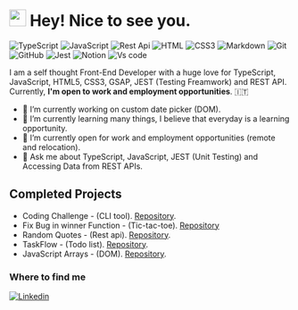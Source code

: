 <h1><img src="https://emojis.slackmojis.com/emojis/images/1531849430/4246/blob-sunglasses.gif?1531849430" width="30"/> Hey! Nice to see you.</h1>

![TypeScript](https://img.shields.io/badge/TypeScript-%233178C6?style=flat-square&logo=Typescript&logoColor=white)
![JavaScript](https://img.shields.io/badge/JavaScript-%23F7DF1E?style=flat-square&logo=javascript&logoColor=black)
![Rest Api](https://img.shields.io/badge/RestApi-%23008C99?style=flat-square&logo=amazonapigateway&logoColor=white)
![HTML](https://img.shields.io/badge/HTML5-E34F26?style=flat-square&logo=html5&logoColor=white)
![CSS3](https://img.shields.io/badge/CSS3-1572B6?style=flat-square&logo=css3&logoColor=white)
![Markdown](https://img.shields.io/badge/Markdown-000000?style=flat-square&logo=markdown&logoColor=white)
![Git](https://img.shields.io/badge/Git-%23F05032?style=flat-square&logo=Git&logoColor=white)
![GitHub](https://img.shields.io/badge/Github-%23181717?style=flat-square&logo=Github&logoColor=white)
![Jest](https://img.shields.io/badge/Jest-%23C21325?style=flat-square&logo=Jest&logoColor=white)
![Notion](https://img.shields.io/badge/Notion-%23000000?style=flat-square&logo=notion&logoColor=white)
![Vs code](https://img.shields.io/badge/Vs%20code-%232F80ED?style=flat-square&logo=visualstudiocode&logoColor=white)

I am a self thought Front-End Developer with a huge love for TypeScript, JavaScript, HTML5, CSS3, GSAP, JEST (Testing Freamwork) and REST API.
Currently, **I'm open to work and employment opportunities**. 🇮🇹

- 🔭 I’m currently working on custom date picker (DOM).
- 🌱 I’m currently learning many things, I believe that everyday is a learning opportunity.
- :busts_in_silhouette: I’m currently open for work and employment opportunities (remote and relocation).
- 💬 Ask me about TypeScript, JavaScript, JEST (Unit Testing) and Accessing Data from REST APIs.

## Completed Projects
- Coding Challenge - (CLI tool). [Repository](https://github.com/alizainaslam/Cat-tool).
- Fix Bug in winner Function - (Tic-tac-toe). [Repository](https://github.com/alizainaslam/tic-tac-toe)
- Random Quotes - (Rest api). [Repository](https://github.com/alizainaslam/Random-Quotes).
- TaskFlow - (Todo list). [Repository](https://github.com/alizainaslam/TaskFlow).
- JavaScript Arrays - (DOM). [Repository](https://github.com/alizainaslam/JavaScript-arrays).


### Where to find me
[![Linkedin](https://img.shields.io/badge/LinkedIn-0077B5?style=flat-square&logo=linkedin&logoColor=white)](https://www.linkedin.com/in/alizainaslam/) 
